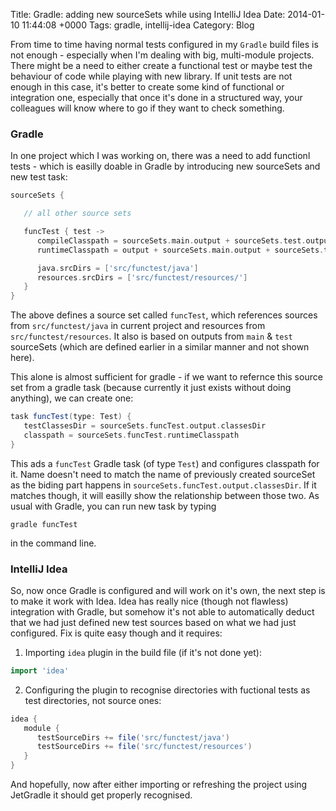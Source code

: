 Title: Gradle: adding new sourceSets while using IntelliJ Idea
Date: 2014-01-10 11:44:08 +0000
Tags: gradle, intellij-idea
Category: Blog

From time to time having normal tests configured in my ``Gradle`` build files is not enough - especially when I'm dealing with big, multi-module projects. There might be a need to either create a functional test or maybe test the behaviour of code while playing with new library. If unit tests are not enough in this case, it's better to create some kind of functional or integration one, especially that once it's done in a structured way, your colleagues will know where to go if they want to check something. 

### Gradle

In one project which I was working on, there was a need to add functionl tests - which is easilly doable in Gradle by introducing new sourceSets and new test task:

```groovy
sourceSets {

   // all other source sets

   funcTest { test ->
      compileClasspath = sourceSets.main.output + sourceSets.test.output + configurations.testRuntime
      runtimeClasspath = output + sourceSets.main.output + sourceSets.test.output + configurations.testRuntime

      java.srcDirs = ['src/functest/java']
      resources.srcDirs = ['src/functest/resources/']
   }
}

```

The above defines a source set called ``funcTest``, which references sources from ``src/functest/java`` in current project and resources from ``src/functest/resources``. It also is based on outputs from ``main`` & ``test`` sourceSets (which are defined earlier in a similar manner and not shown here).

This alone is almost sufficient for gradle - if we want to refernce this source set from a gradle task (because currently it just exists without doing anything), we can create one:

```groovy
task funcTest(type: Test) {
   testClassesDir = sourceSets.funcTest.output.classesDir
   classpath = sourceSets.funcTest.runtimeClasspath
}
```

This ads a ``funcTest`` Gradle task (of type ``Test``) and configures classpath for it. Name doesn't need to match the name of previously created sourceSet as the biding part happens in ``sourceSets.funcTest.output.classesDir``. If it matches though, it will easilly show the relationship between those two. As usual with Gradle, you can run new task by typing 

```
gradle funcTest
``` 

in the command line.

### IntelliJ Idea
So, now once Gradle is configured and will work on it's own, the next step is to make it work with Idea. Idea has really nice (though not flawless) integration with Gradle, but somehow it's not able to automatically deduct that we had just defined new test sources based on what we had just configured. Fix is quite easy though and it requires:

1. Importing ``idea`` plugin in the build file (if it's not done yet):

```groovy
import 'idea'
```

2. Configuring the plugin to recognise directories with fuctional tests as test directories, not source ones:

```groovy
idea {
   module {
      testSourceDirs += file('src/functest/java')
      testSourceDirs += file('src/functest/resources')
   }
}
```

And hopefully, now after either importing or refreshing the project using JetGradle it should get properly recognised.


